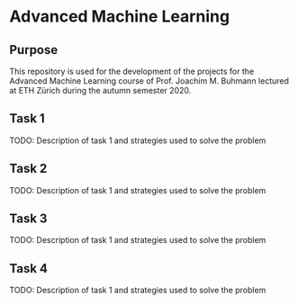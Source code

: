 # Advanced Machine Learning

## Purpose
This repository is used for the development of the projects for the Advanced Machine Learning course of  Prof. Joachim M. Buhmann lectured at ETH Zürich during the autumn semester 2020.

## Task 1
TODO: Description of task 1 and strategies used to solve the problem

## Task 2
TODO: Description of task 1 and strategies used to solve the problem

## Task 3
TODO: Description of task 1 and strategies used to solve the problem

## Task 4
TODO: Description of task 1 and strategies used to solve the problem
